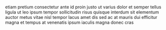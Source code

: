 etiam pretium consectetur ante id proin justo ut varius dolor et semper tellus
ligula ut leo ipsum tempor sollicitudin risus quisque interdum sit elementum
auctor metus vitae nisl tempor lacus amet dis sed ac at mauris dui efficitur
magna et tempus at venenatis ipsum iaculis magna donec cras